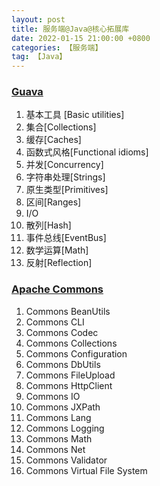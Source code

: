 ```yaml
---
layout: post
title: 服务端@Java@核心拓展库
date: 2022-01-15 21:00:00 +0800
categories: 【服务端】
tag: 【Java】
---
```



### [Guava](https://github.com/google/guava)

1. 基本工具 [Basic utilities]
2. 集合[Collections]
3. 缓存[Caches]
4. 函数式风格[Functional idioms]
5. 并发[Concurrency]
6. 字符串处理[Strings]
7. 原生类型[Primitives]
8. 区间[Ranges]
9. I/O
10. 散列[Hash]
11. 事件总线[EventBus]
12. 数学运算[Math]
13. 反射[Reflection]


### [Apache Commons](https://github.com/apache/commons-lang)
1. Commons BeanUtils
2. Commons CLI
3. Commons Codec
4. Commons Collections
5. Commons Configuration
6. Commons DbUtils
7. Commons FileUpload
8. Commons HttpClient
9. Commons IO
10. Commons JXPath
11. Commons Lang
12. Commons Logging
13. Commons Math
14. Commons Net
15. Commons Validator
16. Commons Virtual File System





